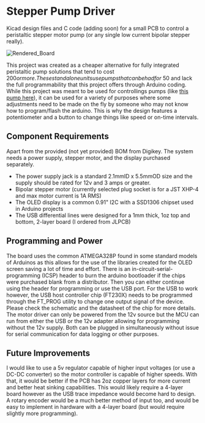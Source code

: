 # Stepper Pump Driver
Kicad design files and C code (adding soon) for a small PCB to control a peristaltic stepper motor pump (or any single low current bipolar stepper really).

![Rendered_Board](https://github.com/seandonker/Stepper_Pump_Driver/assets/121892380/bc6d3e3b-a1cf-4df6-b510-54e2f7635402)

This project was created as a cheaper alternative for fully integrated peristaltic pump solutions that tend to cost $200 or more. These stand alone units use pumps that can be had for ~$50 and lack the full programmability that this project offers through Arduino coding. While this project was meant to be used for controllings pumps (like 
[this pump here](https://www.amazon.ca/Peristaltic-Stepper-Kamoer-KPHM400-Variable/dp/B097XXJ1XD/ref=sr_1_6?crid=3FM26AUWYPZCK&keywords=peristaltic+stepper&qid=1704066873&sprefix=%2Caps%2C176&sr=8-6)), it can be used for a variety of purposes where some adjustments need to be made on the fly by someone who may not know how to program/flash the arduino. This is why the design features a potentiometer and a button to change things like speed or on-time intervals. 

Component Requirements
---------------------
Apart from the provided (not yet provided) BOM from Digikey. The system needs a power supply, stepper motor, and the display purchased separately. 
* The power supply jack is a standard 2.1mmID x 5.5mmOD size and the supply should be rated for 12v and 3 amps or greater. 
* Bipolar stepper motor (currently selected plug socket is for a JST XHP-4 and max motor current is 1A RMS)
* The OLED display is a common 0.91" I2C with a SSD1306 chipset used in Arduino projects
* The USB differential lines were designed for a 1mm thick, 1oz top and bottom, 2-layer board (I ordered from JLPCB)

Programming and Power
---------------------
The board uses the common ATMEGA328P found in some standard models of Arduinos as this allows for the use of the libraries created for the OLED screen saving a lot of time and effort. 
There is an in-circuit-serial-programming (ICSP) header to burn the arduino bootloader if the chips were purchased blank from a distributor. Then you can either continue using the header for programming or use the USB port. For the USB to work however, the USB host controller chip (FT230X) needs to be programmed through the FT_PROG utility to change one output signal of the device. Please check the schematic and the datasheet of the chip for more details. The motor driver can only be powered from the 12v source but the MCU can run from either the USB or the 12v adapter allowing for programming without the 12v supply. Both can be plugged in simultaneously without issue for serial communication for data logging or other purposes. 

Future Improvements
------------------
I would like to use a 5v regulator capable of higher input voltages (or use a DC-DC converter) so the motor controller is capable of higher speeds. With that, it would be better if the PCB has 2oz copper layers for more current and better heat sinking capabilities. This would likely require a 4-layer board however as the USB trace impedance would become hard to design. A rotary encoder would be a much better method of input too, and would be easy to implement in hardware with a 4-layer board (but would require slightly more programming).

